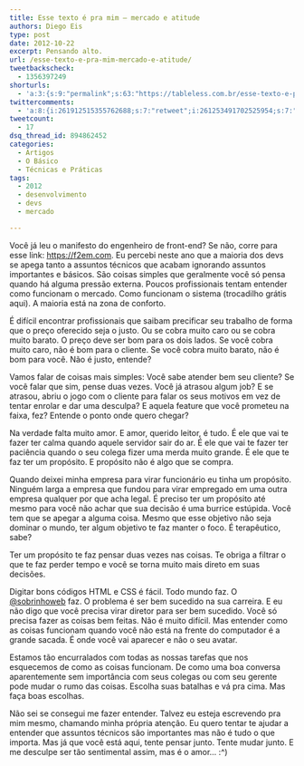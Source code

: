 ```yaml
---
title: Esse texto é pra mim – mercado e atitude
authors: Diego Eis
type: post
date: 2012-10-22
excerpt: Pensando alto.
url: /esse-texto-e-pra-mim-mercado-e-atitude/
tweetbackscheck:
  - 1356397249
shorturls:
  - 'a:3:{s:9:"permalink";s:63:"https://tableless.com.br/esse-texto-e-pra-mim-mercado-e-atitude/";s:7:"tinyurl";s:26:"https://tinyurl.com/8jgbyuw";s:4:"isgd";s:19:"https://is.gd/2dumZ6";}'
twittercomments:
  - 'a:8:{i:261912515355762688;s:7:"retweet";i:261253491702525954;s:7:"retweet";i:261253456919138304;s:7:"retweet";i:260661248616718336;s:7:"retweet";i:260661132296081409;s:7:"retweet";i:260445489835675648;s:7:"retweet";i:268377654565163008;s:7:"retweet";i:271277238564048896;s:7:"retweet";}'
tweetcount:
  - 17
dsq_thread_id: 894862452
categories:
  - Artigos
  - O Básico
  - Técnicas e Práticas
tags:
  - 2012
  - desenvolvimento
  - devs
  - mercado

---
```

Você já leu o manifesto do engenheiro de front-end? Se não, corre para esse link: <https://f2em.com>. Eu percebi neste ano que a maioria dos devs se apega tanto a assuntos técnicos que acabam ignorando assuntos importantes e básicos. São coisas simples que geralmente você só pensa quando há alguma pressão externa. Poucos profissionais tentam entender como funcionam o mercado. Como funcionam o sistema (trocadilho grátis aqui). A maioria está na zona de conforto.

É difícil encontrar profissionais que saibam precificar seu trabalho de forma que o preço oferecido seja o justo. Ou se cobra muito caro ou se cobra muito barato. O preço deve ser bom para os dois lados. Se você cobra muito caro, não é bom para o cliente. Se você cobra muito barato, não é bom para você. Não é justo, entende?

Vamos falar de coisas mais simples: Você sabe atender bem seu cliente? Se você falar que sim, pense duas vezes. Você já atrasou algum job? E se atrasou, abriu o jogo com o cliente para falar os seus motivos em vez de tentar enrolar e dar uma desculpa? E aquela feature que você prometeu na faixa, fez? Entende o ponto onde quero chegar?

Na verdade falta muito amor. E amor, querido leitor, é tudo. É ele que vai te fazer ter calma quando aquele servidor sair do ar. É ele que vai te fazer ter paciência quando o seu colega fizer uma merda muito grande. É ele que te faz ter um propósito. E propósito não é algo que se compra.

Quando deixei minha empresa para virar funcionário eu tinha um propósito. Ninguém larga a empresa que fundou para virar empregado em uma outra empresa qualquer por que acha legal. É preciso ter um propósito até mesmo para você não achar que sua decisão é uma burrice estúpida. Você tem que se apegar a alguma coisa. Mesmo que esse objetivo não seja dominar o mundo, ter algum objetivo te faz manter o foco. É terapêutico, sabe?
  
Ter um propósito te faz pensar duas vezes nas coisas. Te obriga a filtrar o que te faz perder tempo e você se torna muito mais direto em suas decisões.

Digitar bons códigos HTML e CSS é fácil. Todo mundo faz. O [@sobrinhoweb][1] faz. O problema é ser bem sucedido na sua carreira. E eu não digo que você precisa virar diretor para ser bem sucedido. Você só precisa fazer as coisas bem feitas. Não é muito difícil. Mas entender como as coisas funcionam quando você não está na frente do computador é a grande sacada. É onde você vai aparecer e não o seu avatar. 

Estamos tão encurralados com todas as nossas tarefas que nos esquecemos de como as coisas funcionam. De como uma boa conversa aparentemente sem importância com seus colegas ou com seu gerente pode mudar o rumo das coisas. Escolha suas batalhas e vá pra cima. Mas faça boas escolhas.

Não sei se consegui me fazer entender. Talvez eu esteja escrevendo pra mim mesmo, chamando minha própria atenção. Eu quero tentar te ajudar a entender que assuntos técnicos são importantes mas não é tudo o que importa. Mas já que você está aqui, tente pensar junto. Tente mudar junto. E me desculpe ser tão sentimental assim, mas é o amor… :^)

 [1]: https://twitter.com/sobrinhoweb